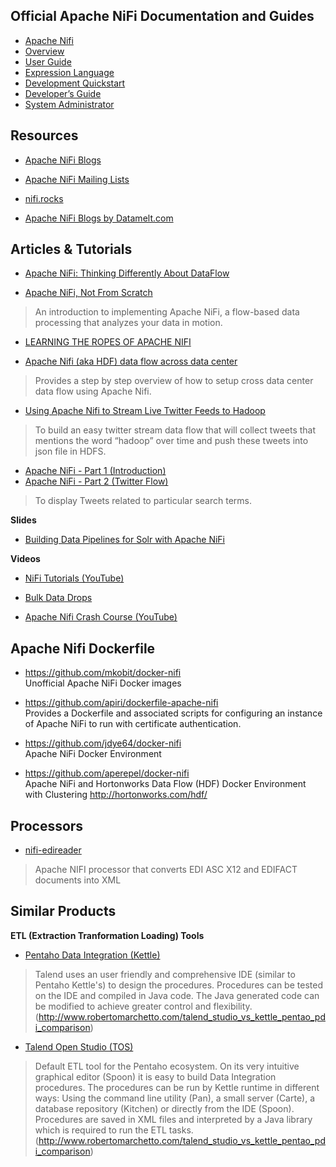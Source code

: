 ## Official Apache NiFi Documentation and Guides
- [Apache Nifi](https://nifi.apache.org/)
- [Overview](https://nifi.apache.org/docs.html)
- [User Guide](https://nifi.apache.org/docs/nifi-docs/html/user-guide.html)
- [Expression Language](https://nifi.apache.org/docs/nifi-docs/html/expression-language-guide.html)
- [Development Quickstart](https://nifi.apache.org/quickstart.html)
- [Developer’s Guide](https://nifi.apache.org/developer-guide.html)
- [System Administrator](https://nifi.apache.org/docs/nifi-docs/html/administration-guide.html)


## Resources
- [Apache NiFi Blogs](https://blogs.apache.org/nifi/)

- [Apache NiFi Mailing Lists](http://nifi.apache.org/mailing_lists.html)

- [nifi.rocks](http://www.nifi.rocks)

- [Apache NiFi Blogs by Datamelt.com](http://datamelt.weebly.com/blog/category/apache-nifi)


## Articles & Tutorials
- [Apache NiFi: Thinking Differently About DataFlow](https://blogs.apache.org/nifi/entry/basic_dataflow_design)

- [Apache NiFi, Not From Scratch](https://dzone.com/articles/apache-nifi-not-from-scratch)
> An introduction to implementing Apache NiFi, a flow-based data processing that analyzes your data in motion.

- [LEARNING THE ROPES OF APACHE NIFI](http://hortonworks.com/hadoop-tutorial/learning-ropes-apache-nifi/)

- [Apache Nifi (aka HDF) data flow across data center](http://blog.bikashagrawal.com.np/2016/01/29/apache-nifi-aka-hdf-data-flow-across-data-center/)
> Provides a step by step overview of how to setup cross data center data flow using Apache Nifi.

- [Using Apache Nifi to Stream Live Twitter Feeds to Hadoop](https://nedsblog.com/2015/09/02/using-apache-nifi-to-stream-live-twitter-feeds-to-hadoop/)
> To build an easy twitter stream data flow that will collect tweets that mentions the word “hadoop” over time and push these tweets into json file in HDFS.

- [Apache NiFi - Part 1 (Introduction)](https://www.linkedin.com/pulse/apache-nifi-part-1-introduction-neeraj-sabharwal)
- [Apache NiFi - Part 2 (Twitter Flow)](https://www.linkedin.com/pulse/apache-nifi-part-2-twitter-flow-neeraj-sabharwal)
>To display Tweets related to particular search terms.

**Slides**
- [Building Data Pipelines for Solr with Apache NiFi](http://www.slideshare.net/BryanBende/building-data-pipelines-for-solr-with-apache-nifi)

**Videos**
- [NiFi Tutorials (YouTube)](https://www.youtube.com/playlist?list=PLHre9pIBAgc4e-tiq9OIXkWJX8bVXuqlG)

- [Bulk Data Drops](https://www.safaribooksonline.com/library/view/analytic-data-storage/9781771375214/part24.html)

- [Apache Nifi Crash Course (YouTube)](https://www.youtube.com/watch?v=Q8SEFERMGOI)


## Apache Nifi Dockerfile
- https://github.com/mkobit/docker-nifi  
Unofficial Apache NiFi Docker images

- https://github.com/apiri/dockerfile-apache-nifi  
Provides a Dockerfile and associated scripts for configuring an instance of Apache NiFi to run with certificate authentication.

- https://github.com/jdye64/docker-nifi  
Apache NiFi Docker Environment

- https://github.com/aperepel/docker-nifi  
Apache NiFi and Hortonworks Data Flow (HDF) Docker Environment with Clustering http://hortonworks.com/hdf/


## Processors
- [nifi-edireader](https://github.com/mrcsparker/nifi-edireader-bundle)
> Apache NIFI processor that converts EDI ASC X12 and EDIFACT documents into XML


## Similar Products
**ETL (Extraction Tranformation Loading) Tools**
- [Pentaho Data Integration (Kettle)](http://www.pentaho.com/product/data-integration)
> Talend uses an user friendly and comprehensive IDE (similar to Pentaho Kettle's) to design the procedures. Procedures can be tested on the IDE and compiled in Java code. The Java generated code can be modified to achieve greater control and flexibility. (http://www.robertomarchetto.com/talend_studio_vs_kettle_pentao_pdi_comparison)

- [Talend Open Studio (TOS)](http://www.talend.com/products/data-integration)
> Default ETL tool for the Pentaho ecosystem. On its very intuitive graphical editor (Spoon) it is easy to build Data Integration procedures. The procedures can be run by Kettle runtime in different ways: Using the command line utility (Pan), a small server (Carte), a database repository (Kitchen) or directly from the IDE (Spoon). Procedures are saved in XML files and interpreted by a Java library which is required to run the ETL tasks. (http://www.robertomarchetto.com/talend_studio_vs_kettle_pentao_pdi_comparison)
